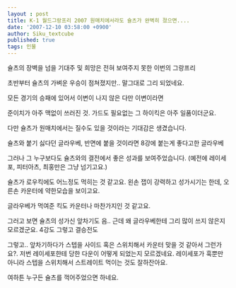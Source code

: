 ```yaml
---
layout : post
title: K-1 월드그랑프리 2007 원매치에서라도 슐츠가 완벽히 졌으면....
date: '2007-12-10 03:58:00 +0900'
author: Siku_textcube
published: true
tags: 인물
---
```

<p>슐츠의 장벽을 넘을 기대주 및 희망은 전혀 보여주지 못한 이번의 그랑프리</p> <p>초반부터 슐츠의 가벼운 우승이 점쳐졌지만.. 말그대로 그리 되었네요.</p> <p>모든 경기의 승패에 있어서 이변이 나지 않은 다만 이변이라면</p> <p>준이치가 아주 맥없이 쓰러진 것. 가드도 필요없는 그 하이킥은 아주 일품이더군요.</p> <p>다만 슐츠가 원매치에서는 질수도 있을 것이라는 기대감은 생겼습니다.</p> <p>슐츠와 붙기 싫다던 글라우베, 반면에 붙을 것이라면 8강에 붙는게 좋다고한 글라우베</p> <p>그러나 그 누구보다도 슐츠와의 결전에서 좋은 성과를 보여주었습니다. (예전에 레이세포, 피터아츠, 최홍만은 그냥 넘기고요.)</p> <p>슐츠가 로우킥에도 어느정도 먹히는 것 같고요. 왼손 잽이 강력하고 성가시기는 한데, 오른손 카운터에 약한모습을 보이고요.</p><p>글라우베가 먹여준 킥도 카운터나 마찬가지인 것 같고요.<br /></p> <p>그러고 보면 슐츠의 성가신 앞차기도 음.. 근데 왜 글라우베한테 그리 많이 쓰지 않은지 모르겠군요. 4강도 그렇고 결승전도<br /></p>   <p>그렇고.. 앞차기하다가 스텝을 사이드 혹은 스위치해서 카운터 맞을 것 같아서 그런가요?. 저번 레이세포한테 당한 다운이 어떻게 되었는지 모르겠네요. 레이세포가 훅뿐만 아니라 스텝을 스위치해서 스트레이트 먹이는 것도 잘하잔아요.<br /></p><p>여하튼 누구든 슐츠를 꺽어주었으면 하네요.</p>


